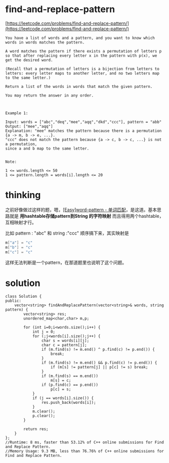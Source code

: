 # find-and-replace-pattern

[https://leetcode.com/problems/find-and-replace-pattern/](https://leetcode.com/problems/find-and-replace-pattern/)

```
You have a list of words and a pattern, and you want to know which words in words matches the pattern.

A word matches the pattern if there exists a permutation of letters p so that after replacing every letter x in the pattern with p(x), we get the desired word.

(Recall that a permutation of letters is a bijection from letters to letters: every letter maps to another letter, and no two letters map to the same letter.)

Return a list of the words in words that match the given pattern. 

You may return the answer in any order.

 

Example 1:

Input: words = ["abc","deq","mee","aqq","dkd","ccc"], pattern = "abb"
Output: ["mee","aqq"]
Explanation: "mee" matches the pattern because there is a permutation {a -> m, b -> e, ...}. 
"ccc" does not match the pattern because {a -> c, b -> c, ...} is not a permutation,
since a and b map to the same letter.
 

Note:

1 <= words.length <= 50
1 <= pattern.length = words[i].length <= 20
```

# thinking

之前好像做过这样的题，嗯，[[Easy]word-pattern - 单词匹配](https://github.com/xuwenzhi/leetcode/blob/master/string/word-pattern.md)，是这道。基本思路就是 **用hashtable存储pattern到String 的字符映射** 而且得用两个hashtable，互相映射才行。

比如 pattern : "abc" 和 string :"ccc"
顺序搞下来，其实映射是 

```c++
m["a"] = "c"
m["b"] = "c"
m["c"] = "c"
```
这样无法判断是一个pattern，在那道题里也说明了这个问题。

# solution 

```
class Solution {
public:
    vector<string> findAndReplacePattern(vector<string>& words, string pattern) {
        vector<string> res;
        unordered_map<char,char> m,p;

        for (int i=0;i<words.size();i++) {
            int j = 0;
            for (;j<words[i].size();j++) {
                char s = words[i][j];
                char c = pattern[j];
                if (m.find(s) != m.end() ^ p.find(c) != p.end()) {
                    break;
                }
                if (m.find(s) != m.end() && p.find(c) != p.end()) {
                    if (m[s] != pattern[j] || p[c] != s) break;
                }
                if (m.find(s) == m.end())
                    m[s] = c;
                if (p.find(c) == p.end())
                    p[c] = s;
            }
            if (j == words[i].size()) {
                res.push_back(words[i]);
            }
            m.clear();
            p.clear();
        }
        
        return res;
    }
};
//Runtime: 8 ms, faster than 53.12% of C++ online submissions for Find and Replace Pattern.
//Memory Usage: 9.3 MB, less than 76.76% of C++ online submissions for Find and Replace Pattern.
```